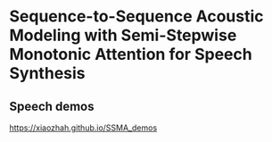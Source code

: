 # Sequence-to-Sequence Acoustic Modeling with Semi-Stepwise Monotonic Attention for Speech Synthesis

## Speech demos
https://xiaozhah.github.io/SSMA_demos
